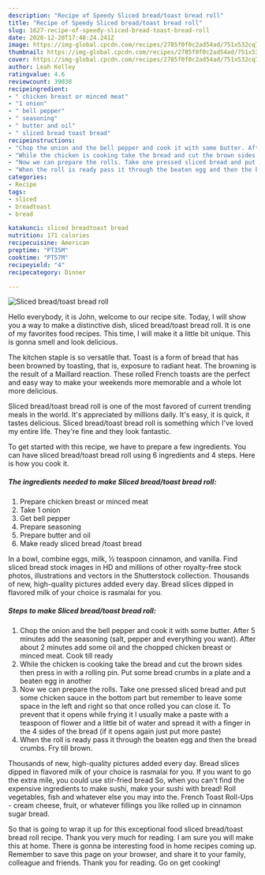```yaml
---
description: "Recipe of Speedy Sliced bread/toast bread roll"
title: "Recipe of Speedy Sliced bread/toast bread roll"
slug: 1627-recipe-of-speedy-sliced-bread-toast-bread-roll
date: 2020-12-20T17:48:24.241Z
image: https://img-global.cpcdn.com/recipes/2785f0f0c2ad54ad/751x532cq70/sliced-breadtoast-bread-roll-recipe-main-photo.jpg
thumbnail: https://img-global.cpcdn.com/recipes/2785f0f0c2ad54ad/751x532cq70/sliced-breadtoast-bread-roll-recipe-main-photo.jpg
cover: https://img-global.cpcdn.com/recipes/2785f0f0c2ad54ad/751x532cq70/sliced-breadtoast-bread-roll-recipe-main-photo.jpg
author: Leah Kelley
ratingvalue: 4.6
reviewcount: 39038
recipeingredient:
- " chicken breast or minced meat"
- "1 onion"
- " bell pepper"
- " seasoning"
- " butter and oil"
- " sliced bread toast bread"
recipeinstructions:
- "Chop the onion and the bell pepper and cook it with some butter. After 5 minutes add the seasoning (salt, pepper and everything you want). After about 2 minutes add some oil and the chopped chicken breast or minced meat. Cook till ready"
- "While the chicken is cooking take the bread and cut the brown sides then press in with a rolling pin. Put some bread crumbs in a plate and a beaten egg in another"
- "Now we can prepare the rolls. Take one pressed sliced bread and put some chicken sauce in the bottom part but remember to leave some space in the left and right so that once rolled you can close it. To prevent that it opens while frying it I usually make a paste with a teaspoon of flower and a little bit of water and spread it with a finger in the 4 sides of the bread (if it opens again just put more paste)"
- "When the roll is ready pass it through the beaten egg and then the bread crumbs. Fry till brown."
categories:
- Recipe
tags:
- sliced
- breadtoast
- bread

katakunci: sliced breadtoast bread 
nutrition: 171 calories
recipecuisine: American
preptime: "PT35M"
cooktime: "PT57M"
recipeyield: "4"
recipecategory: Dinner

---
```



![Sliced bread/toast bread roll](https://img-global.cpcdn.com/recipes/2785f0f0c2ad54ad/751x532cq70/sliced-breadtoast-bread-roll-recipe-main-photo.jpg)

Hello everybody, it is John, welcome to our recipe site. Today, I will show you a way to make a distinctive dish, sliced bread/toast bread roll. It is one of my favorites food recipes. This time, I will make it a little bit unique. This is gonna smell and look delicious.

The kitchen staple is so versatile that. Toast is a form of bread that has been browned by toasting, that is, exposure to radiant heat. The browning is the result of a Maillard reaction. These rolled French toasts are the perfect and easy way to make your weekends more memorable and a whole lot more delicious.

Sliced bread/toast bread roll is one of the most favored of current trending meals in the world. It's appreciated by millions daily. It's easy, it is quick, it tastes delicious. Sliced bread/toast bread roll is something which I've loved my entire life. They're fine and they look fantastic.


To get started with this recipe, we have to prepare a few ingredients. You can have sliced bread/toast bread roll using 6 ingredients and 4 steps. Here is how you cook it.

<!--inarticleads1-->

##### The ingredients needed to make Sliced bread/toast bread roll:

1. Prepare  chicken breast or minced meat
1. Take 1 onion
1. Get  bell pepper
1. Prepare  seasoning
1. Prepare  butter and oil
1. Make ready  sliced bread /toast bread


In a bowl, combine eggs, milk, ½ teaspoon cinnamon, and vanilla. Find sliced bread stock images in HD and millions of other royalty-free stock photos, illustrations and vectors in the Shutterstock collection. Thousands of new, high-quality pictures added every day. Bread slices dipped in flavored milk of your choice is rasmalai for you. 

<!--inarticleads2-->

##### Steps to make Sliced bread/toast bread roll:

1. Chop the onion and the bell pepper and cook it with some butter. After 5 minutes add the seasoning (salt, pepper and everything you want). After about 2 minutes add some oil and the chopped chicken breast or minced meat. Cook till ready
1. While the chicken is cooking take the bread and cut the brown sides then press in with a rolling pin. Put some bread crumbs in a plate and a beaten egg in another
1. Now we can prepare the rolls. Take one pressed sliced bread and put some chicken sauce in the bottom part but remember to leave some space in the left and right so that once rolled you can close it. To prevent that it opens while frying it I usually make a paste with a teaspoon of flower and a little bit of water and spread it with a finger in the 4 sides of the bread (if it opens again just put more paste)
1. When the roll is ready pass it through the beaten egg and then the bread crumbs. Fry till brown.


Thousands of new, high-quality pictures added every day. Bread slices dipped in flavored milk of your choice is rasmalai for you. If you want to go the extra mile, you could use stir-fried bread So, when you can&#39;t find the expensive ingredients to make sushi, make your sushi with bread! Roll vegetables, fish and whatever else you may into the. French Toast Roll-Ups - cream cheese, fruit, or whatever fillings you like rolled up in cinnamon sugar bread. 

So that is going to wrap it up for this exceptional food sliced bread/toast bread roll recipe. Thank you very much for reading. I am sure you will make this at home. There is gonna be interesting food in home recipes coming up. Remember to save this page on your browser, and share it to your family, colleague and friends. Thank you for reading. Go on get cooking!
